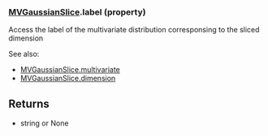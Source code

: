 ### [MVGaussianSlice](MVGaussianSlice.md).label (property)




Access the label of the multivariate distribution corresponsing to the
sliced dimension

See also:

* [MVGaussianSlice.multivariate](MVGaussianSlice.multivariate.md)
* [MVGaussianSlice.dimension](MVGaussianSlice.dimension.md)

Returns
-------------
* string or None


